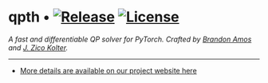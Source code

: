 # qpth • [![Release][release-image]][releases] [![License][license-image]][license]

*A fast and differentiable QP solver for PyTorch.
Crafted by [Brandon Amos](http://bamos.github.io) and
[J. Zico Kolter](http://zicokolter.com).*

[release-image]: http://img.shields.io/badge/release-0.0.3-blue.svg?style=flat
[releases]: https://pypi.python.org/pypi/qpth

[license-image]: http://img.shields.io/badge/license-Apache--2-blue.svg?style=flat
[license]: LICENSE

---

+ [More details are available on our project website here](http://locuslab.github.io/qpth)
